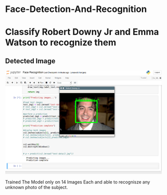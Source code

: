# Face-Detection-And-Recognition
<H1 text-color="red">Classify Robert Downy Jr and Emma Watson to recognize them</H1>

<h2>Detected Image</h2>
<img src="detect.png">

<p>
Trained The Model only on 14 Images Each and able to recognisze any unknown photo of the subject.
<p>
